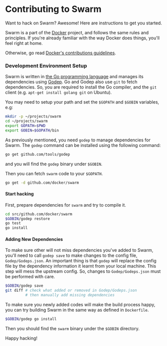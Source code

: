 # Contributing to Swarm

Want to hack on Swarm? Awesome! Here are instructions to get you
started.

Swarm is a part of the [Docker](https://www.docker.com) project, and follows
the same rules and principles. If you're already familiar with the way
Docker does things, you'll feel right at home.

Otherwise, go read
[Docker's contributions guidelines](https://github.com/docker/docker/blob/master/CONTRIBUTING.md).

### Development Environment Setup

Swarm is written in [the Go programming language](http://golang.org) and manages its dependencies using [Godep](http://github.com/tools/godep). Go and Godep also use `git` to fetch dependencies.
So, you are required to install the Go compiler, and the `git` client (e.g. `apt-get install golang git` on Ubuntu).

You may need to setup your path and set the `$GOPATH` and `$GOBIN` variables, e.g:
```sh
mkdir -p ~/projects/swarm
cd ~/projects/swarm
export GOPATH=$PWD
export GOBIN=$GOPATH/bin
```

As previously mentioned, you need `godep` to manage dependencies for Swarm. The `godep` command can be installed using the following command:
```sh
go get github.com/tools/godep
```
and you will find the `godep` binary under `$GOBIN`.

Then you can fetch `swarm` code to your `$GOPATH`.
```sh
go get -d github.com/docker/swarm
```

#### Start hacking

First, prepare dependencies for `swarm` and try to compile it.
```sh
cd src/github.com/docker/swarm
$GOBIN/godep restore
go test
go install
```

#### Adding New Dependencies

To make sure other will not miss dependencies you've added to Swarm, you'll need to call `godep save` to make changes to the config file, `Godep/Godeps.json`. An important thing is that `godep` will replace the config file by the dependency information it learnt from your local machine. This step will mess the upstream config. So, changes to `Godep/Godeps.json` must be performed with care.

```sh
$GOBIN/godep save
git diff # check what added or removed in Godep/Godeps.json
         # then manually add missing dependencies
```

To make sure you newly added codes will make the build process happy, you can try building Swarm in the same way as defined in `Dockerfile`.

```sh
$GOBIN/godep go install
```
Then you should find the `swarm` binary under the `$GOBIN` directory.

Happy hacking!
